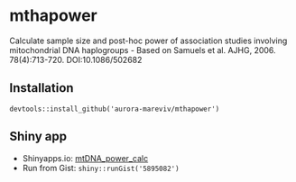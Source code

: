 # mthapower
Calculate sample size and post-hoc power of association studies involving mitochondrial DNA haplogroups - Based on Samuels et al. AJHG, 2006. 78(4):713-720. DOI:10.1086/502682

## Installation
`devtools::install_github('aurora-mareviv/mthapower')`

## Shiny app
- Shinyapps.io: [mtDNA_power_calc](https://aurora.shinyapps.io/mtDNA_power_calc/)
- Run from Gist: `shiny::runGist('5895082')`
